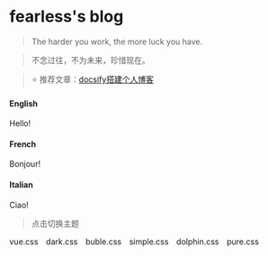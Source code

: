 # fearless's blog

> The harder you work, the more luck you have.

> 不念过往，不为未来，珍惜现在。

> ⭐ 推荐文章：[docsify搭建个人博客](/blog/docsify搭建个人博客.md)

<!-- tabs:start -->

  #### **English**

  Hello!

  #### **French**

  Bonjour!

  #### **Italian**

  Ciao!

<!-- tabs:end -->

> 点击切换主题

  <div class="theme-preview">
    <a data-theme="vue">vue.css</a>
    <a data-theme="dark">dark.css</a>
    <a data-theme="buble">buble.css</a>
    <a data-theme="simple">simple.css</a>
    <a data-theme="dolphin">dolphin.css</a>
    <a data-theme="pure">pure.css</a>
  </div>

  <style>
    .theme-preview a {
      padding-right: 10px;
    }

    .theme-preview a:hover {
      cursor: pointer;
      text-decoration: underline;
    }
  </style>

  <script>
    let preview = Docsify.dom.find('.theme-preview');
    let themes = Docsify.dom.findAll('[name="theme"]');

    preview.onclick = function (e) {
      let title = e.target.getAttribute('data-theme');
      
      themes.forEach(function (theme) {
        theme.disabled = theme.title !== title
      });
    };
  </script>
